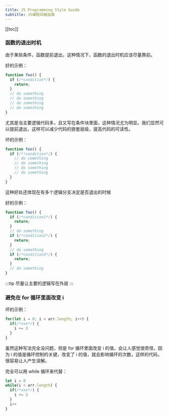 ```yaml
---
title: JS Programming Style Guide
subtitle: JS编程风格指南
---
```


[[toc]]

### 函数的退出时机

由于某些条件，函数提前退出，这种情况下，函数的退出时机应该尽量靠前。

好的示例：

```js
function foo() {
  if (/*condition*/) {
    return;
  }
  // do something
  // do something
  // do something
  // do something
}
```

尤其是当主要逻辑代码多，且又写在条件块里面，这种情况尤为明显。我们显然可以提前退出，这样可以减少代码的嵌套层级，提高代码的可读性。

坏的示例：

```js
function foo() {
  if (/*!condition*/) {
    // do something
    // do something
    // do something
    // do something
  }
}
```

这种好处还体现在有多个逻辑分支决定是否退出的时候

好的示例：

```js
function foo() {
  if (/*condition1*/) {
    return;
  }
  // do something
  if (/*condition2*/) {
    return;
  }
  // do something
  if (/*condition3*/) {
    return;
  }
  // do something
}
```

:::tip
尽量让主要的逻辑写在外层
:::

### 避免在 for 循环里面改变 i

坏的示例：

```js
for(let i = 0; i < arr.length; i++) {
  if(/*xxx*/) {
    i += 3
  }
}
```

虽然这种写法完全没问题，但是 for 循环里面改变 i 的值，会让人感觉很奇怪，因为 i 的值是循环控制的关键，改变了 i 的值，就会影响循环的次数，这样的代码，很容易让人产生误解。

完全可以用 while 循环来代替：

```js
let i = 0
while(i < arr.length) {
  if(/*xxx*/) {
    i += 3
  }
  i++
}
```
